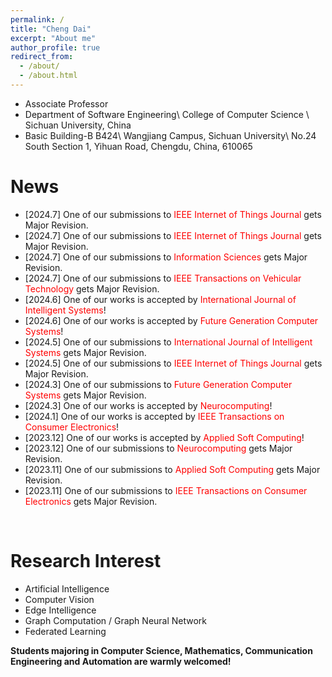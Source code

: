 ```yaml
---
permalink: /
title: "Cheng Dai"
excerpt: "About me"
author_profile: true
redirect_from: 
  - /about/
  - /about.html
---
```


* Associate Professor
* Department of Software Engineering\\
College of Computer Science \\
Sichuan University, China
* Basic Building-B B424\\
Wangjiang Campus, Sichuan University\\
No.24 South Section 1, Yihuan Road, Chengdu, China, 610065

<!-- max of news is 15 -->
News
======
* [2024.7] One of our submissions to <span style="color: #FF0000">IEEE Internet of Things Journal</span> gets Major Revision.
* [2024.7] One of our submissions to <span style="color: #FF0000">IEEE Internet of Things Journal</span> gets Major Revision.
* [2024.7] One of our submissions to <span style="color: #FF0000">Information Sciences</span> gets Major Revision.
* [2024.7] One of our submissions to <span style="color: #FF0000">IEEE Transactions on Vehicular Technology</span> gets Major Revision.
* [2024.6] One of our works is accepted by <span style="color: #FF0000">International Journal of Intelligent Systems</span>!
* [2024.6] One of our works is accepted by <span style="color: #FF0000">Future Generation Computer Systems</span>!
* [2024.5] One of our submissions to <span style="color: #FF0000">International Journal of Intelligent Systems</span> gets Major Revision.
* [2024.5] One of our submissions to <span style="color: #FF0000">IEEE Internet of Things Journal</span> gets Major Revision.
* [2024.3] One of our submissions to <span style="color: #FF0000">Future Generation Computer Systems</span> gets Major Revision.
* [2024.3] One of our works is accepted by <span style="color: #FF0000">Neurocomputing</span>!
* [2024.1] One of our works is accepted by <span style="color: #FF0000">IEEE Transactions on Consumer Electronics</span>!
* [2023.12] One of our works is accepted by <span style="color: #FF0000">Applied Soft Computing</span>!
* [2023.12] One of our submissions to <span style="color: #FF0000">Neurocomputing</span> gets Major Revision.
* [2023.11] One of our submissions to <span style="color: #FF0000">Applied Soft Computing</span> gets Major Revision.
* [2023.11] One of our submissions to <span style="color: #FF0000">IEEE Transactions on Consumer Electronics</span> gets Major Revision.
<br/>

Research Interest
======
* Artificial Intelligence
* Computer Vision
* Edge Intelligence
* Graph Computation / Graph Neural Network
* Federated Learning<br/>

**Students majoring in Computer Science, Mathematics, Communication Engineering and Automation are warmly welcomed!**
